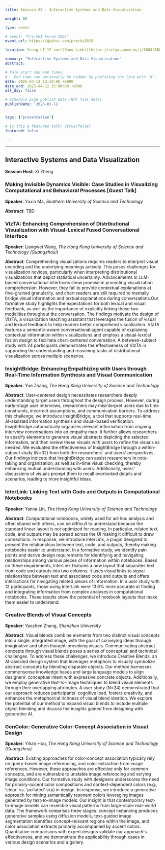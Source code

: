 ```yaml
---
title: Session A2 - Interactive Systems and Data Visualization

weight: 50

type: event

# event: "Pre-CHI Forum 2025"
event_url: https://gbahci.com/prechi2025

location: Yeung LT-17 <u>[(Zoom Link)](https://cityu.zoom.us/j/86042888488?pwd=VaJZhAsi3YwtOVaHGFqkimYe0yYLIs.1)</u>

summary: "Interactive Systems and Data Visualization"
abstract:

# Talk start and end times.
#   End time can optionally be hidden by prefixing the line with `#`.
date: 2025-04-12 13:30:00 +0800
date_end: 2025-04-12 15:00:00 +0800
all_day: false

# Schedule page publish date (NOT talk date).
publishDate: '2025-03-11'


tags: ["presentation"]

# Is this a featured talk? (true/false)
featured: false

---
```


<hr />

## Interactive Systems and Data Visualization

​**​Session Host**​: Xi Zheng

### Making Invisible Dynamics Visible: Case Studies in Visualizing Computational and Behavioral Processes [Guest Talk]

​**​Speaker​**​: Yuxin Ma, *Southern University of Science and Technology*

​**​Abstract​**​: TBD


### VIzTA: Enhancing Comprehension of Distributional Visualization with Visual-Lexical Fused Conversational Interface

​**​Speaker​**​: Liangwei Wang, *The Hong Kong University of Science and Technology (Guangzhou))*

​**​Abstract​**​: Comprehending visualizations requires readers to interpret visual encoding and the underlying meanings actively. This poses challenges for visualization novices, particularly when interpreting distributional visualizations that depict statistical uncertainty. Advancements in LLM-based conversational interfaces show promise in promoting visualization comprehension. However, they fail to provide contextual explanations at fine-grained granularity, and chart readers are still required to mentally bridge visual information and textual explanations during conversations.Our formative study highlights the expectations for both lexical and visual feedback, as well as the importance of explicitly linking these two modalities throughout the conversation. The findings motivate the design of VIzTA, a visualization teaching assistant that leverages the fusion of visual and lexical feedback to help readers better comprehend visualization. VIzTA features a semantic-aware conversational agent capable of explaining contextual information within visualizations and employs a visual-lexical fusion design to facilitate chart-centered conversation. A between-subject study with 24 participants demonstrates the effectiveness of VIzTA in supporting the understanding and reasoning tasks of distributional visualization across multiple scenarios.


### InsightBridge: Enhancing Empathizing with Users through Real-Time Information Synthesis and Visual Communication

​**​Speaker​**​: Yue Zhang, *The Hong Kong University of Science and Technology*

​**​Abstract​**​: User-centered design necessitates researchers deeply understanding target users throughout the design process. However, during early-stage user interviews, researchers may misinterpret users due to time constraints, incorrect assumptions, and communication barriers. To address this challenge, we introduce InsightBridge, a tool that supports real-time, AI-assisted information synthesis and visual-based verification. InsightBridge automatically organizes relevant information from ongoing interview conversations into an empathy map. It further allows researchers to specify elements to generate visual abstracts depicting the selected information, and then review these visuals with users to refine the visuals as needed. We evaluated the effectiveness of InsightBridge through a within-subject study (N=32) from both the researchers' and users' perspectives. Our findings indicate that InsightBridge can assist researchers in note-taking and organization, as well as in-time visual checking, thereby enhancing mutual understanding with users. Additionally, users' discussions of visuals prompt them to recall overlooked details and scenarios, leading to more insightful ideas.


### InterLink: Linking Text with Code and Outputs in Computational Notebooks

​**​Speaker​**​: Yanna Lin, *The Hong Kong University of Science and Technology*

​**​Abstract​**​: Computational notebooks, widely used for ad-hoc analysis and often shared with others, can be difficult to understand because the standard linear layout is not optimized for reading. In particular, related text, code, and outputs may be spread across the UI making it difficult to draw connections. In response, we introduce InterLink, a plugin designed to present the relationships between text, code, and outputs, thereby making notebooks easier to understand. In a formative study, we identify pain points and derive design requirements for identifying and navigating relationships among various pieces of information within notebooks. Based on these requirements, InterLink features a new layout that separates text from code and outputs into two columns. It uses visual links to signal relationships between text and associated code and outputs and offers interactions for navigating related pieces of information. In a user study with 12 participants, those using InterLink were 13.6% more accurate at finding and integrating information from complex analyses in computational notebooks. These results show the potential of notebook layouts that make them easier to understand.


### Creative Blends of Visual Concepts

​**​Speaker​**​: Yaozhen Zhang, *Shenzhen University*

​**​Abstract​**​: Visual blends combine elements from two distinct visual concepts into a single, integrated image, with the goal of conveying ideas through imaginative and often thought-provoking visuals. Communicating abstract concepts through visual blends poses a series of conceptual and technical challenges. To address these challenges, we introduce Creative Blends, an AI-assisted design system that leverages metaphors to visually symbolize abstract concepts by blending disparate objects. Our method harnesses commonsense knowledge bases and large language models to align designers' conceptual intent with expressive concrete objects. Additionally, we employ generative text-to-image techniques to blend visual elements through their overlapping attributes. A user study (N=24) demonstrated that our approach reduces participants' cognitive load, fosters creativity, and enhances the metaphorical richness of visual blend ideation. We explore the potential of our method to expand visual blends to include multiple object blending and discuss the insights gained from designing with generative AI.


### GenColor: Generative Color-Concept Association in Visual Design

​**​Speaker​**​: Yihan Hou, *The Hong Kong University of Science and Technology (Guangzhou)*

​**​Abstract​**​: Existing approaches for color-concept association typically rely on query-based image referencing, and color extraction from image references. However, these approaches are effective only for common concepts, and are vulnerable to unstable image referencing and varying image conditions. Our formative study with designers underscores the need for primary-accent color compositions and context-dependent colors (e.g., 'clear' vs. 'polluted' sky) in design. In response, we introduce a generative approach for mining semantically resonant colors leveraging images generated by text-to-image models. Our insight is that contemporary text-to-image models can resemble visual patterns from large-scale real-world data. The framework comprises three stages: concept instancing produces generative samples using diffusion models, text-guided image segmentation identifies concept-relevant regions within the image, and color association extracts primarily accompanied by accent colors. Quantitative comparisons with expert designs validate our approach's effectiveness, and we demonstrate the applicability through cases in various design scenarios and a gallery.



